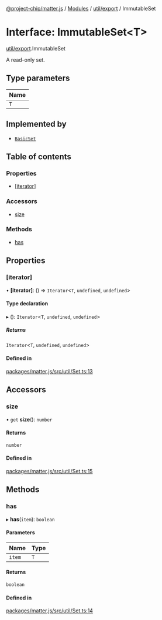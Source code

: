 [@project-chip/matter.js](../README.md) / [Modules](../modules.md) / [util/export](../modules/util_export.md) / ImmutableSet

# Interface: ImmutableSet\<T\>

[util/export](../modules/util_export.md).ImmutableSet

A read-only set.

## Type parameters

| Name |
| :------ |
| `T` |

## Implemented by

- [`BasicSet`](../classes/util_export.BasicSet.md)

## Table of contents

### Properties

- [[iterator]](util_export.ImmutableSet.md#[iterator])

### Accessors

- [size](util_export.ImmutableSet.md#size)

### Methods

- [has](util_export.ImmutableSet.md#has)

## Properties

### [iterator]

• **[iterator]**: () => `Iterator`\<`T`, `undefined`, `undefined`\>

#### Type declaration

▸ (): `Iterator`\<`T`, `undefined`, `undefined`\>

##### Returns

`Iterator`\<`T`, `undefined`, `undefined`\>

#### Defined in

[packages/matter.js/src/util/Set.ts:13](https://github.com/project-chip/matter.js/blob/904d0c9b952b91f28a21803759c5e5c66ee4d272/packages/matter.js/src/util/Set.ts#L13)

## Accessors

### size

• `get` **size**(): `number`

#### Returns

`number`

#### Defined in

[packages/matter.js/src/util/Set.ts:15](https://github.com/project-chip/matter.js/blob/904d0c9b952b91f28a21803759c5e5c66ee4d272/packages/matter.js/src/util/Set.ts#L15)

## Methods

### has

▸ **has**(`item`): `boolean`

#### Parameters

| Name | Type |
| :------ | :------ |
| `item` | `T` |

#### Returns

`boolean`

#### Defined in

[packages/matter.js/src/util/Set.ts:14](https://github.com/project-chip/matter.js/blob/904d0c9b952b91f28a21803759c5e5c66ee4d272/packages/matter.js/src/util/Set.ts#L14)
